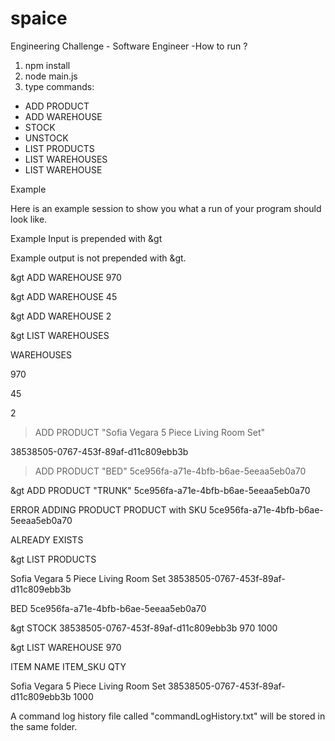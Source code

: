 # spaice
 Engineering Challenge - Software Engineer
-How to run ? 
1. npm install
2. node main.js
3. type commands: 

- ADD PRODUCT
- ADD WAREHOUSE
- STOCK
- UNSTOCK
- LIST PRODUCTS
- LIST WAREHOUSES
- LIST WAREHOUSE

Example

Here is an example session to show you what a run of your program should look like.

Example Input is prepended with &gt

Example output is not prepended with &gt.

&gt ADD WAREHOUSE 970

&gt ADD WAREHOUSE 45

&gt ADD WAREHOUSE 2

&gt LIST WAREHOUSES

WAREHOUSES

970

45

2

>ADD PRODUCT "Sofia Vegara 5 Piece Living Room Set"

38538505-0767-453f-89af-d11c809ebb3b

>ADD PRODUCT "BED" 5ce956fa-a71e-4bfb-b6ae-5eeaa5eb0a70

&gt ADD PRODUCT "TRUNK" 5ce956fa-a71e-4bfb-b6ae-5eeaa5eb0a70

ERROR ADDING PRODUCT PRODUCT with SKU 5ce956fa-a71e-4bfb-b6ae-5eeaa5eb0a70

ALREADY EXISTS

&gt LIST PRODUCTS

Sofia Vegara 5 Piece Living Room Set 38538505-0767-453f-89af-d11c809ebb3b

BED 5ce956fa-a71e-4bfb-b6ae-5eeaa5eb0a70

&gt STOCK 38538505-0767-453f-89af-d11c809ebb3b 970 1000

&gt LIST WAREHOUSE 970

ITEM NAME ITEM_SKU QTY

Sofia Vegara 5 Piece Living Room Set 38538505-0767-453f-89af-d11c809ebb3b 1000




A command log history file called "commandLogHistory.txt" will be stored in the same folder.
